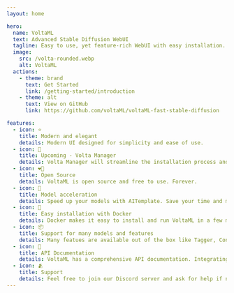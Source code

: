 ```yaml
---
layout: home

hero:
  name: VoltaML
  text: Advanced Stable Diffusion WebUI
  tagline: Easy to use, yet feature-rich WebUI with easy installation. By community, for community.
  image:
    src: /volta-rounded.webp
    alt: VoltaML
  actions:
    - theme: brand
      text: Get Started
      link: /getting-started/introduction
    - theme: alt
      text: View on GitHub
      link: https://github.com/voltaML/voltaML-fast-stable-diffusion

features:
  - icon: ⭐
    title: Modern and elegant
    details: Modern UI designed for simplicity and ease of use.
  - icon: 🔧
    title: Upcoming - Volta Manager
    details: Volta Manager will streamline the installation process and will make it even easier to use VoltaML.
  - icon: ❤‍🔥
    title: Open Source
    details: VoltaML is open source and free to use. Forever.
  - icon: 🚀
    title: Model acceleration
    details: Speed up your models with AITemplate. Save your time and money.
  - icon: 🐳
    title: Easy installation with Docker
    details: Docker makes it easy to install and run VoltaML in a few minutes.
  - icon: 📦
    title: Support for many models and features
    details: Many featues are available out of the box like Tagger, ControlNet and Image Browser.
  - icon: 📖
    title: API Documentation
    details: VoltaML has a comprehensive API documentation. Integrating into other projects should be easy.
  - icon: 🫂
    title: Support
    details: Feel free to join our Discord server and ask for help if needed. Or just hang out with us.
---
```

